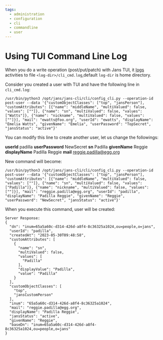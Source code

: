 ```yaml
---
tags:
  - administration
  - configuration
  - cli
  - commandline
  - user
---
```


# Using TUI Command Line Log

When you do a write operation (post/put/patch) with Jans TUI, it [logs](README.md#command-line-logs) 
activities to file `<log-dir>/cli_cmd.log`,default `log-dir` is home directory.

Consider you created a user with TUI and have the following line in `cli_cmd.log`:

```
/usr/bin/python3 /opt/jans/jans-cli/cli/config_cli.py --operation-id post-user --data '{"customObjectClasses": ["top", "jansPerson"], "customAttributes": [{"name": "middleName", "multiValued": false, "values": [""]}, {"name": "sn", "multiValued": false, "values": ["Watts"]}, {"name": "nickname", "multiValued": false, "values": [""]}], "mail": "ewatts@foo.org", "userId": "ewatts", "displayName": "Emelia Watts", "givenName": "Emelia", "userPassword": "TopSecret", "jansStatus": "active"}'
```

You can modify this line to create another user, let us change the followings:

__userId__ padilla
__userPassword__ NewSecret
__sn__ Padilla
__givenName__ Reggie
__displayName__ Padilla Reggie
__mail__ reggie.padilla@egg.org

New command will become:

```
/usr/bin/python3 /opt/jans/jans-cli/cli/config_cli.py --operation-id post-user --data '{"customObjectClasses": ["top", "jansPerson"], "customAttributes": [{"name": "middleName", "multiValued": false, "values": [""]}, {"name": "sn", "multiValued": false, "values": ["Padilla"]}, {"name": "nickname", "multiValued": false, "values": [""]}], "mail": "reggie.padilla@egg.org", "userId": "padilla", "displayName": "Padilla Reggie", "givenName": "Reggie", "userPassword": "NewSecret", "jansStatus": "active"}'
```

When you execute this command, user will be created:
```
Server Response:
{
  "dn": "inum=65a5a60c-d314-426d-a8f4-8c36325a1024,ou=people,o=jans",
  "userId": "padilla",
  "createdAt": "2023-05-30T09:48:58",
  "customAttributes": [
    {
      "name": "sn",
      "multiValued": false,
      "values": [
        "Padilla"
      ],
      "displayValue": "Padilla",
      "value": "Padilla"
    }
  ],
  "customObjectClasses": [
    "top",
    "jansCustomPerson"
  ],
  "inum": "65a5a60c-d314-426d-a8f4-8c36325a1024",
  "mail": "reggie.padilla@egg.org",
  "displayName": "Padilla Reggie",
  "jansStatus": "active",
  "givenName": "Reggie",
  "baseDn": "inum=65a5a60c-d314-426d-a8f4-8c36325a1024,ou=people,o=jans"
}
```
